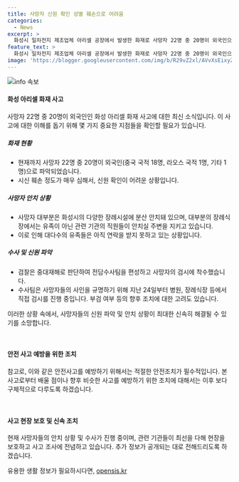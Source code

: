 ```yaml
---
title: 사망자 신원 확인 성별 훼손으로 어려움
categories:
  - News
excerpt: >
  화성시 일차전지 제조업체 아리셀 공장에서 발생한 화재로 사망자 22명 중 20명이 외국인으로 확인돼 신원 확인이 쉽지 않은 상황이다. 시신은 화성유일병원과 다른 장례식장에 분산 안치돼 있으며, 유족이 아닌 공무원이 안치실 주변을 지키고 있다. 오후에는 화재로 연락이 두절된 외국인 사촌들의 신원 확인을 위해 중국 국적의 남성이 안치된 장례식장에 방문했다. 검찰과 경찰이 전담수사팀과 수사본부를 편성해 사망자 검시와 관련 조사에 착수했다. 외국인 사망자 대부분은 중국 국적이며, DNA 검사로 신원을 파악할 계획이다. (문장 수: 166)
feature_text: >
  화성시 일차전지 제조업체 아리셀 공장에서 발생한 화재로 사망자 22명 중 20명이 외국인으로 확인돼 신원 확인이 쉽지 않은 상황이다. 시신은 화성유일병원과 다른 장례식장에 분산 안치돼 있으며, 유족이 아닌 공무원이 안치실 주변을 지키고 있다. 오후에는 화재로 연락이 두절된 외국인 사촌들의 신원 확인을 위해 중국 국적의 남성이 안치된 장례식장에 방문했다. 검찰과 경찰이 전담수사팀과 수사본부를 편성해 사망자 검시와 관련 조사에 착수했다. 외국인 사망자 대부분은 중국 국적이며, DNA 검사로 신원을 파악할 계획이다. (문장 수: 166)
image: 'https://blogger.googleusercontent.com/img/b/R29vZ2xl/AVvXsEixyZcFfHzMRdzZMjFBmAUKJYCLCGyLL1o632UiGVXcaFdKo_bkvkuCioo0uUKlGfBVcT3P84aROyZIXSBEx3Aw5nCQ3pTgDom1WDC4m8eifvWiAmWEEVb4x6G_l8C0QH225ldMjyaFvpxGEBGNO37VmDTDMHGhJPq73UglMfDca1-0aw/s1600/blogspot.png'
---
```


<p><img src="https://blogger.googleusercontent.com/img/b/R29vZ2xl/AVvXsEixyZcFfHzMRdzZMjFBmAUKJYCLCGyLL1o632UiGVXcaFdKo_bkvkuCioo0uUKlGfBVcT3P84aROyZIXSBEx3Aw5nCQ3pTgDom1WDC4m8eifvWiAmWEEVb4x6G_l8C0QH225ldMjyaFvpxGEBGNO37VmDTDMHGhJPq73UglMfDca1-0aw/s1600/blogspot.png" alt="info 속보" /></p>

<h4>화성 아리셀 화재 사고</h4>

<p>사망자 22명 중 20명이 외국인인 화성 아리셀 화재 사고에 대한 최신 소식입니다. 이 사고에 대한 이해를 돕기 위해 몇 가지 중요한 지점들을 확인할 필요가 있습니다.</p>

<h5>화재 현황</h5>

<ul>
<li>현재까지 사망자 22명 중 20명이 외국인(중국 국적 18명, 라오스 국적 1명, 기타 1명)으로 파악되었습니다.</li>
<li>시신 훼손 정도가 매우 심해서, 신원 확인이 어려운 상황입니다.</li>
</ul>

<h5>사망자 안치 상황</h5>

<ul>
<li>사망자 대부분은 화성시의 다양한 장례시설에 분산 안치돼 있으며, 대부분의 장례식장에서는 유족이 아닌 관련 기관의 직원들이 안치실 주변을 지키고 있습니다.</li>
<li>이로 인해 대다수의 유족들은 아직 연락을 받지 못하고 있는 상황입니다.</li>
</ul>

<h5>수사 및 신원 파악</h5>

<ul>
<li>검찰은 중대재해로 판단하여 전담수사팀을 편성하고 사망자의 검시에 착수했습니다.</li>
<li>수사팀은 사망자들의 사인을 규명하기 위해 지난 24일부터 병원, 장례식장 등에서 직접 검시를 진행 중입니다. 부검 여부 등의 향후 조치에 대한 고려도 있습니다.</li>
</ul>

<p>이러한 상황 속에서, 사망자들의 신원 파악 및 안치 상황이 최대한 신속히 해결될 수 있기를 소망합니다.</p>

<p data-ke-size="size16">&nbsp;</p>

<h4>안전 사고 예방을 위한 조치</h4>

<p>참고로, 이와 같은 안전사고를 예방하기 위해서는 적절한 안전조치가 필수적입니다. 본사고로부터 배울 점이나 향후 비슷한 사고를 예방하기 위한 조치에 대해서는 이후 보다 구체적으로 다루도록 하겠습니다.</p>

<p data-ke-size="size16">&nbsp;</p>

<h4>사고 현장 보호 및 신속 조치</h4>

<p>현재 사망자들의 안치 상황 및 수사가 진행 중이며, 관련 기관들이 최선을 다해 현장을 보호하고 사고 조사에 전념하고 있습니다. 추가 정보가 공개되는 대로 전해드리도록 하겠습니다.</p>
유용한 생활 정보가 필요하시다면, <a href="https://opensis.kr" rel="dofollow">opensis.kr</a>


